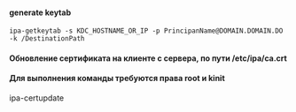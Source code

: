 #### generate keytab
```
ipa-getkeytab -s KDC_HOSTNAME_OR_IP -p PrincipanName@DOMAIN.DOMAIN.DO -k /DestinationPath
```

#### Обновление сертификата на клиенте с сервера, по пути /etc/ipa/ca.crt
#### Для выполнения команды требуются права root и kinit
ipa-certupdate
